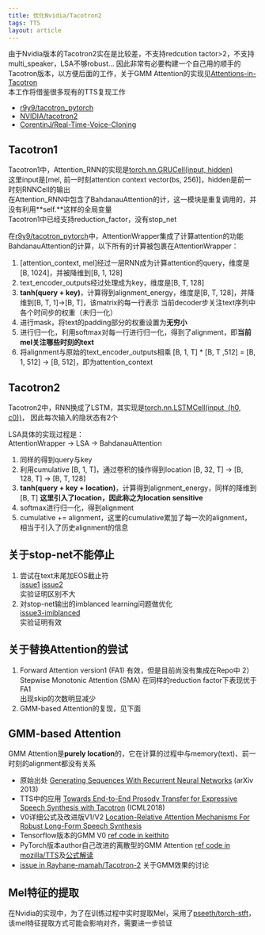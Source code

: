 ```yaml
---
title: 优化Nvidia/Tacotron2
tags: TTS
layout: article
---
```


由于Nvidia版本的Tacotron2实在是比较差，不支持redcution tactor>2，不支持multi_speaker，LSA不够robust...
因此非常有必要构建一个自己用的顺手的Tacotron版本，以方便后面的工作，关于GMM Attention的实现见[Attentions-in-Tacotron](https://github.com/LeoniusChen/Attentions-in-Tacotron)  
本工作将借鉴很多现有的TTS复现工作
- [r9y9/tacotron_pytorch](https://github.com/r9y9/tacotron_pytorch)  
- [NVIDIA/tacotron2](https://github.com/NVIDIA/tacotron2)
- [CorentinJ/Real-Time-Voice-Cloning](https://github.com/CorentinJ/Real-Time-Voice-Cloning)

## Tacotron1
Tacotron1中，Attention_RNN的实现是[torch.nn.GRUCell(input, hidden)](https://pytorch.org/docs/stable/generated/torch.nn.GRUCell.html)  
这里input是[mel, 前一时刻attention context vector(bs, 256)]，hidden是前一时刻RNNCell的输出  
在Attention_RNN中包含了BahdanauAttention的计，这一模块是重复调用的，并没有利用**self.**这样的全局变量  
Tacotron1中已经支持reduction_factor，没有stop_net

在[r9y9/tacotron_pytorch](https://github.com/r9y9/tacotron_pytorch)中，AttentionWrapper集成了计算attention的功能  
BahdanauAttention的计算，以下所有的计算被包裹在AttentionWrapper：
1) [attention_context, mel]经过一层RNN成为计算attention的query，维度是[B, 1024]，并被降维到[B, 1, 128]    
2) text_encoder_outputs经过处理成为key，维度是[B, T, 128]  
3) **tanh(query + key)**，计算得到alignment_energy，维度是[B, T, 128]，并降维到[B, T, 1]->[B, T]，该matrix的每一行表示 当前decoder步关注text序列中各个时间步的权重（未归一化）  
4) 进行mask，将text的padding部分的权重设置为**无穷小**  
5) 进行归一化，利用softmax对每一行进行归一化，得到了alignment，即**当前mel关注哪些时刻的text**
6) 将alignment与原始的text_encoder_outputs相乘 [B, 1, T] * [B, T ,512] = [B, 1, 512] -> [B, 512]，即为attention_context


## Tacotron2
Tacotron2中，RNN换成了LSTM，其实现是[torch.nn.LSTMCell(input, (h0, c0))](https://pytorch.org/docs/stable/generated/torch.nn.LSTMCell.html)，
因此每次输入的隐状态有2个  
  
LSA具体的实现过程是：  
AttentionWrapper -> LSA -> BahdanauAttention  
1) 同样的得到query与key  
2) 利用cumulative [B, 1, T]，通过卷积的操作得到location [B, 32, T] -> [B, 128, T] -> [B, T, 128]  
3) **tanh(query + key + location)**，计算得到alignment_energy，同样的降维到[B, T] **这里引入了location，因此称之为location sensitive**  
4) softmax进行归一化，得到alignment  
5) cumulative += alignment，这里的cumulative累加了每一次的alignment，相当于引入了历史alignment的信息  

## 关于stop-net不能停止
1) 尝试在text末尾加EOS截止符  
[issue1](https://github.com/NVIDIA/tacotron2/issues/407)  [issue2](https://github.com/NVIDIA/tacotron2/issues/254#issuecomment-523707805)  
实验证明区别不大  
2) 对stop-net输出的imblanced learning问题做优化  
[issue3-imiblanced](https://github.com/NVIDIA/tacotron2/issues/319#issuecomment-603600457)  
实验证明有效

## 关于替换Attention的尝试
1) Forward Attention version1 (FA1) 有效，但是目前尚没有集成在Repo中
2）Stepwise Monotonic Attention (SMA) 在同样的reduction factor下表现优于FA1  
出现skip的次数明显减少  
3) GMM-based Attention的复现，见下面

## GMM-based Attention
GMM Attention是**purely location**的，它在计算的过程中与memory(text)、前一时刻的alignment都没有关系
- 原始出处 [Generating Sequences With Recurrent Neural Networks](https://arxiv.org/abs/1308.0850) (arXiv 2013)
- TTS中的应用 [Towards End-to-End Prosody Transfer for Expressive Speech Synthesis with Tacotron](http://proceedings.mlr.press/v80/skerry-ryan18a/skerry-ryan18a.pdf) (ICML2018)
- V0详细公式及改进版V1/V2 [Location-Relative Attention Mechanisms For Robust Long-Form Speech Synthesis](https://arxiv.org/abs/1910.10288)
- Tensorflow版本的GMM V0 [ref code in keithito](https://github.com/keithito/tacotron/issues/136)
- PyTorch版本author自己改进的离散型的GMM Attention [ref code in mozilla/TTS](https://github.com/mozilla/TTS/blob/dev/TTS/tts/layers/attentions.py)及[公式解读](https://erogol.com/two-methods-for-better-attention-in-tacotron/)
- [issue in Rayhane-mamah/Tacotron-2](https://github.com/Rayhane-mamah/Tacotron-2/issues/265) 关于GMM效果的讨论  

## Mel特征的提取
在Nvidia的实现中，为了在训练过程中实时提取Mel，采用了[pseeth/torch-stft](https://github.com/pseeth/torch-stft)，该mel特征提取方式可能会影响对齐，需要进一步验证